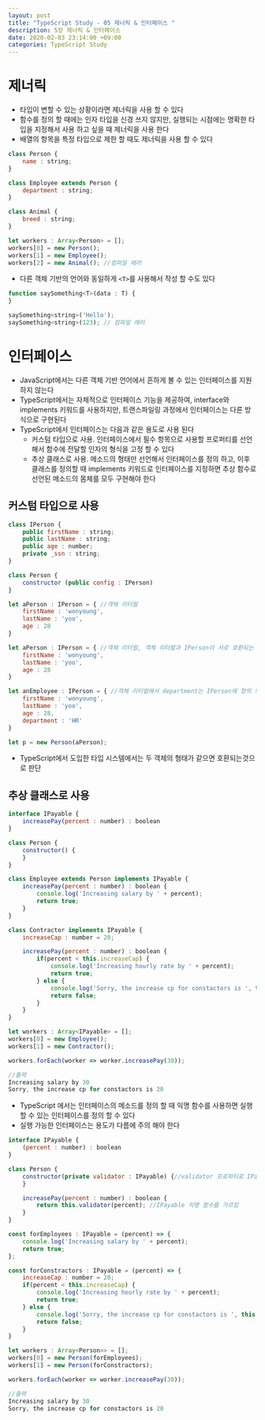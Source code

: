 ```yaml
---
layout: post
title: "TypeScript Study - 05 제너릭 & 인터페이스 "
description: 5장 제너릭 & 인터페이스
date: 2020-02-03 23:14:00 +09:00
categories: TypeScript Study
---
```





# 제너릭
- 타입이 변할 수 있는 상황이라면 제너릭을 사용 할 수 있다
- 함수를 정의 할 때에는 인자 타입을 신경 쓰지 않지만, 실행되는 시점에는 명확한 타입을 지정해서 사용 하고 싶을 때 제너릭을 사용 한다
- 배열의 항목을 특정 타입으로 제한 할 때도 제너릭을 사용 할 수 있다
```javascript
class Person {
    name : string;
}

class Employee extends Person {
    department : string;
}

class Animal {
    breed : string;
}

let workers : Array<Person> = [];
workers[0] = new Person();
workers[1] = new Employee();
workers[2] = new Animal(); //컴파일 에러
```
- 다른 객체 기반의 언어와 동일하게 `<T>`를 사용해서 작성 할 수도 있다
```javascript
function saySomething<T>(data : T) {
}

saySomething<string>('Hello');
saySomething<string>(123); // 컴파일 에러
```

# 인터페이스
- JavaScript에서는 다른 객체 기반 언어에서 흔하게 볼 수 있는 인터페이스를 지원하지 않는다
- TypeScript에서는 자체적으로 인터페이스 기능을 제공하여, interface와 implements 키워드를 사용하지만, 트랜스파일링 과정에서 인터페이스는 다른 방식으로 구현된다
- TypeScript에서 인터페이스는 다음과 같은 용도로 사용 된다
    * 커스텀 타입으로 사용. 인터페이스에서 필수 항목으로 사용할 프로퍼티를 선언해서 함수에 전달할 인자의 형식을 고정 할 수 있다
    * 추상 클래스로 사용. 메소드의 형태만 선언해서 인터페이스를 정의 하고, 이후 클래스를 정의할 때 implements 키워드로 인터페이스를 지정하면 추상 함수로 선언된 메소드의 몸체를 모두 구현해야 한다

## 커스텀 타입으로 사용
```javascript
class IPerson {
    public firstName : string;
    public lastName : string;
    public age : number;
    private _ssn : string;
}

class Person {
    constructor (public config : IPerson)
}

let aPerson : IPerson = { //객체 리터럴
    firstName : 'wonyoung',
    lastName : 'yoo',
    age : 28
}

let aPerson : IPerson = { //객체 리터럴, 객체 리터럴과 IPerson이 서로 호환되는 것으로 판단
    firstName : 'wonyoung',
    lastName : 'yoo',
    age : 28
}

let anEmployee : IPerson = { //객체 리터럴에서 department는 IPerson에 정의 되어 있지 않지만, IPerson에서 지정한 필수 항목은 모두 포함되어 있어서 사용 가능
    firstName : 'wonyoung',
    lastName : 'yoo',
    age : 28,
    department : 'HR'
}

let p = new Person(aPerson);
```
- TypeScript에서 도입한 타입 시스템에서는 두 객체의 형태가 같으면 호환되는것으로 판단

## 추상 클래스로 사용
```javascript
interface IPayable {
    increasePay(percent : number) : boolean
}

class Person {
    constructor() {
    }
}

class Employee extends Person implements IPayable {
    increasePay(percent : number) : boolean {
        console.log('Increasing salary by ' + percent);
        return true;
    }
}

class Contractor implements IPayable {
    increaseCap : number = 20;

    increasePay(percent : number) : boolean {
        if(percent < this.increaseCap) {
            console.log('Increasing hourly rate by ' + percent);
            return true;
        } else {
            console.log('Sorry, the increase cp for constactors is ', this.increaseCap);
            return false;
        }
    }
}

let workers : Array<IPayable> = [];
workers[0] = new Employee();
workers[1] = new Contractor();

workers.forEach(worker => worker.increasePay(30));

//출력
Increasing salary by 30
Sorry, the increase cp for constactors is 20
```
- TypeScript 에서는 인터페이스의 메소드를 정의 할 때 익명 함수를 사용하면 실행 할 수 있는 인터페이스를 정의 할 수 있다
- 실행 가능한 인터페이스는 용도가 다름에 주의 해야 한다
```javascript
interface IPayable {
    (percent : number) : boolean
}

class Person {
    constructor(private validator : IPayable) {//validator 프로퍼티로 IPayable 을 사용
    }

    increasePay(percent : number) : boolean {
        return this.validator(percent); //IPayable 익명 함수를 가르킴
    }
}

const forEmployees : IPayable = (percent) => {
    console.log('Increasing salary by ' + percent);
    return true;
};

const forConstractors : IPayable = (percent) => {
    increaseCap : number = 20;
    if(percent < this.increaseCap) {
        console.log('Increasing hourly rate by ' + percent);
        return true;
    } else {
        console.log('Sorry, the increase cp for constactors is ', this.increaseCap);
        return false;
    }
}

let workers : Array<Person>> = [];
workers[0] = new Person(forEmployees);
workers[1] = new Person(forConstractors);

workers.forEach(worker => worker.increasePay(30));

//출력
Increasing salary by 30
Sorry, the increase cp for constactors is 20
```
